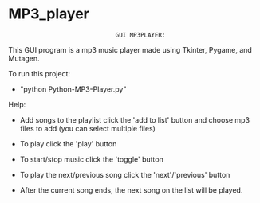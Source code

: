 # MP3_player

                                  GUI MP3PLAYER:
This GUI program is a mp3 music player made using Tkinter, Pygame, and Mutagen.

To run this project:
- "python Python-MP3-Player.py"

Help:
- Add songs to the playlist click the 'add to list' button and choose mp3 files to add (you can select multiple files)

- To play click the 'play' button

- To start/stop music click the 'toggle' button

- To play the next/previous song click the 'next'/'previous' button

- After the current song ends, the next song on the list will be played.
